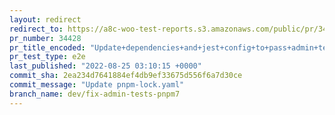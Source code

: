 ```yaml
---
layout: redirect
redirect_to: https://a8c-woo-test-reports.s3.amazonaws.com/public/pr/34428/e2e/index.html
pr_number: 34428
pr_title_encoded: "Update+dependencies+and+jest+config+to+pass+admin+tests+for+pnpm+7"
pr_test_type: e2e
last_published: "2022-08-25 03:10:15 +0000"
commit_sha: 2ea234d7641884ef4db9ef33675d556f6a7d30ce
commit_message: "Update pnpm-lock.yaml"
branch_name: dev/fix-admin-tests-pnpm7
---
```

